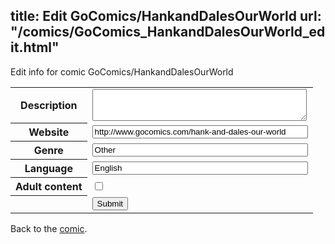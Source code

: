 title: Edit GoComics/HankandDalesOurWorld
url: "/comics/GoComics_HankandDalesOurWorld_edit.html"
---
Edit info for comic GoComics/HankandDalesOurWorld

<form name="comic" action="http://gaepostmail.appspot.com/comic/" method="post">
<table class="comicinfo">
<tr>
<th>Description</th><td><textarea name="description" cols="40" rows="3"></textarea></td>
</tr>
<tr>
<th>Website</th><td><input type="text" name="url" value="http://www.gocomics.com/hank-and-dales-our-world" size="40"/></td>
</tr>
<tr>
<th>Genre</th><td><input type="text" name="genre" value="Other" size="40"/></td>
</tr>
<tr>
<th>Language</th><td><input type="text" name="language" value="English" size="40"/></td>
</tr>
<tr>
<th>Adult content</th><td><input type="checkbox" name="adult" value="adult" /></td>
</tr>
<tr>
<th></th><td>
<input type="hidden" name="comic" value="GoComics_HankandDalesOurWorld" />
<input type="submit" name="submit" value="Submit" />
</td>
</tr>
</table>
</form>

Back to the [comic](GoComics_HankandDalesOurWorld.html).
